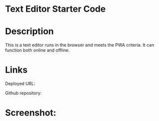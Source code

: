 # Text Editor Starter Code
# Description
This is a text editor runs in the browser and meets the PWA criteria. It can function both online and offline.
# Links
Deployed URL: 

Github repository: 
# Screenshot: